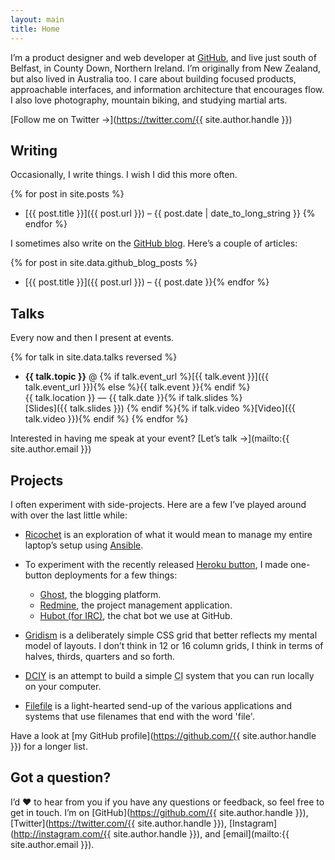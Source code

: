 ```yaml
---
layout: main
title: Home
---
```


I’m a product designer and web developer at [GitHub](https://github.com), and live just south of Belfast, in County&nbsp;Down, Northern Ireland. I’m&nbsp;originally from New&nbsp;Zealand, but also lived in Australia too. I&nbsp;care about building focused products, approachable interfaces, and information architecture that encourages&nbsp;flow. I&nbsp;also love photography, mountain&nbsp;biking, and studying martial&nbsp;arts.

[Follow me on Twitter &rarr;](https://twitter.com/{{ site.author.handle }})

## Writing

Occasionally, I write things. I wish I did this more often.

{% for post in site.posts %}
- [{{ post.title }}]({{ post.url }}) – {{ post.date | date_to_long_string }}
{% endfor %}

I sometimes also write on the [GitHub blog](https://github.com/blog).
Here’s a couple of articles:

{% for post in site.data.github_blog_posts %}
- [{{ post.title }}]({{ post.url }}) – {{ post.date }}{% endfor %}

## Talks

Every now and then I present at events.

{% for talk in site.data.talks reversed %}
- **{{ talk.topic }}** @ {% if talk.event_url %}[{{ talk.event }}]({{ talk.event_url }}){% else %}{{ talk.event }}{% endif %}<br>
  {{ talk.location }} — {{ talk.date }}{% if talk.slides %}<br>[Slides]({{ talk.slides }}) {% endif %}{% if talk.video %}[Video]({{ talk.video }}){% endif %}
{% endfor %}

Interested in having me speak at your event? [Let’s talk &rarr;](mailto:{{ site.author.email }})

## Projects

I often experiment with side-projects. Here are a few I’ve played around with over the last little&nbsp;while:

- [Ricochet](https://github.com/cobyism/ricochet) is an exploration of what it would mean to manage my entire laptop’s setup using&nbsp;[Ansible](http://docs.ansible.com/).

- To experiment with the recently released [Heroku button](https://devcenter.heroku.com/articles/heroku-button), I made one-button deployments for a few things:
  - [Ghost](https://github.com/cobyism/ghost-on-heroku), the blogging platform.
  - [Redmine](https://github.com/cobyism/redmine-on-heroku), the project management application.
  - [Hubot (for IRC)](https://github.com/cobyism/hubot-heroku-irc), the chat bot we use at&nbsp;GitHub.

- [Gridism](http://cobyism.com/gridism) is a deliberately simple CSS grid that better reflects my mental model of layouts. I don’t think in 12 or 16 column grids, I think in terms of halves, thirds, quarters and so&nbsp;forth.

- [DCIY](https://github.com/cobyism/dciy) is an attempt to build a simple <abbr title="Continuous Integration">CI</abbr> system that you can run locally on your&nbsp;computer.

- [Filefile](https://github.com/cobyism/filefile) is a light-hearted send-up of the various applications and systems that use filenames that end with the word 'file'.

Have a look at [my GitHub profile](https://github.com/{{ site.author.handle }}) for a longer list.

## Got a question?

I’d :heart: to hear from you if you have any questions or feedback, so feel free to get in touch.
I’m on [GitHub](https://github.com/{{ site.author.handle }}), [Twitter](https://twitter.com/{{ site.author.handle }}), [Instagram](http://instagram.com/{{ site.author.handle }}), and&nbsp;[email](mailto:{{ site.author.email }}).
